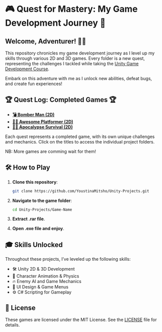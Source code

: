 # 🎮 Quest for Mastery: My Game Development Journey 🚀

## Welcome, Adventurer! 🧙‍♂️

This repository chronicles my game development journey as I level up my skills through various 2D and 3D games. Every folder is a new quest, representing the challenges I tackled while taking the [Unity Game Development Course](https://www.udemy.com/course/unity-game-development-create-2d-and-3d-games-with-c/?couponCode=OF83024E).

Embark on this adventure with me as I unlock new abilities, defeat bugs, and create fun experiences!

## 🏆 Quest Log: Completed Games 🏆

- **[💣 Bomber Man (2D)](https://github.com/YoustinaMitsho/Unity-Projects/tree/main/Bomber%20Man%20(2D))** 
- **[🏃‍♂️ Awesome Platformer (2D)](https://github.com/YoustinaMitsho/Unity-Projects/tree/main/Awesome%20Platformer%20(2D))** 
- **[🧟‍♂️ Apocalypse Survival (2D)](https://github.com/YoustinaMitsho/Unity-Projects/tree/main/Apocalypse%20Survival%20(2D))** 

Each quest represents a completed game, with its own unique challenges and mechanics. Click on the titles to access the individual project folders.

NB: More games are comming wait for them!

## 🛠️ How to Play

1. **Clone this repository**: 
   ```bash
   git clone https://github.com/YoustinaMitsho/Unity-Projects.git
   ```
   
2. **Navigate to the game folder**:
   ```bash
   cd Unity-Projects/Game-Name
   ```

3. **Extract .rar file**.
   
4. **Open .exe file and enjoy**.


## 🎓 Skills Unlocked

Throughout these projects, I’ve leveled up the following skills:

- 🛠️ Unity 2D & 3D Development
- 👾 Character Animation & Physics
- 🔥 Enemy AI and Game Mechanics
- 🧩 UI Design & Game Menus
- ⚙️ C# Scripting for Gameplay

## 📄 License

These games are licensed under the MIT License. See the [LICENSE](https://github.com/YoustinaMitsho/Unity-Projects/blob/main/LICENSE.md) file for details.
